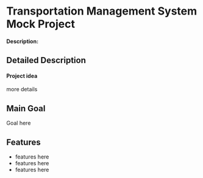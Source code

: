 # Transportation Management System Mock Project

#### Description:   

## Detailed Description

#### Project idea

more details

## Main Goal

Goal here

## Features 

- features here
- features here
- features here